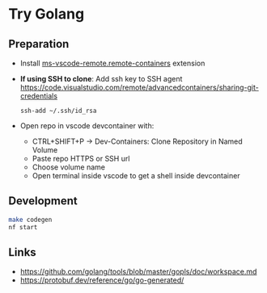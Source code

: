 # Try Golang

## Preparation

- Install [ms-vscode-remote.remote-containers](https://marketplace.visualstudio.com/items?itemName=ms-vscode-remote.remote-containers) extension
- **If using SSH to clone**: Add ssh key to SSH agent <https://code.visualstudio.com/remote/advancedcontainers/sharing-git-credentials>
  ```
  ssh-add ~/.ssh/id_rsa
  ```
- Open repo in vscode devcontainer with:

  - CTRL+SHIFT+P -> Dev-Containers: Clone Repository in Named Volume
  - Paste repo HTTPS or SSH url
  - Choose volume name
  - Open terminal inside vscode to get a shell inside devcontainer

## Development

```bash
make codegen
nf start
```

## Links

- <https://github.com/golang/tools/blob/master/gopls/doc/workspace.md>
- <https://protobuf.dev/reference/go/go-generated/>
